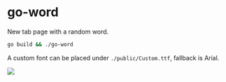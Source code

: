 # go-word
New tab page with a random word.

```bash
go build && ./go-word
```

A custom font can be placed under `./public/Custom.ttf`, fallback is Arial.

![](.github/screenshot.png)

